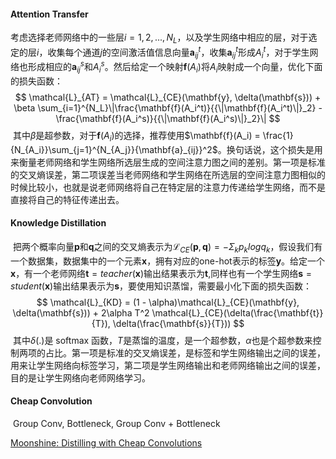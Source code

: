 #### Attention Transfer

考虑选择老师网络中的一些层$i = 1, 2,...,N_L$，以及学生网络中相应的层，对于选定的层$i$，收集每个通道$j$的空间激活值信息向量$\mathbf{a}_{ij}^t$，收集$\mathbf{a}_{ij}^t$形成$A_i^t$，对于学生网络也形成相应的$\mathbf{a}_{ij}^s$和$A_i^s$。
​	然后给定一个映射$\mathbf{f}(A_i)$将$A_i$映射成一个向量，优化下面的损失函数：
$$
	\mathcal{L}_{AT} = \mathcal{L}_{CE}(\mathbf{y}, \delta(\mathbf{s})) + \beta \sum_{i=1}^{N_L}\|\frac{\mathbf{f}(A_i^t)}{{\|\mathbf{f}(A_i^t)\|}_2} - \frac{\mathbf{f}(A_i^s)}{{\|\mathbf{f}(A_i^s)\|}_2}\|
$$
​	其中$\beta$是超参数，对于$\mathbf{f}(A_i)$的选择，推荐使用$\mathbf{f}(A_i) = \frac{1}{N_{A_i}}\sum_{j=1}^{N_{A_j}}{\mathbf{a}_{ij}}^2$。换句话说，这个损失是用来衡量老师网络和学生网络所选层生成的空间注意力图之间的差别。第一项是标准的交叉熵误差，第二项误差当老师网络和学生网络在所选层的空间注意力图相似的时候比较小，也就是说老师网络将自己在特定层的注意力传递给学生网络，而不是直接将自己的特征传递出去。

#### Knowledge Distillation

​	把两个概率向量$\mathbf{p}$和$\mathbf{q}$之间的交叉熵表示为$\mathcal{L}_{CE}(\mathbf{p}, \mathbf{q})=-\Sigma_{k}p_klogq_k$，假设我们有一个数据集，数据集中的一个元素$\mathbf{x}$，拥有对应的one-hot表示的标签$\mathbf{y}$。给定一个$\mathbf{x}$，有一个老师网络$\mathbf{t} = teacher(\mathbf{x})$输出结果表示为$\mathbf{t}$,同样也有一个学生网络$\mathbf{s} = student(\mathbf{x})$输出结果表示为$\mathbf{s}$，要使用知识蒸馏，需要最小化下面的损失函数：
$$
	\mathcal{L}_{KD} = (1 - \alpha)\mathcal{L}_{CE}(\mathbf{y}, \delta(\mathbf{s})) + 2\alpha T^2 \mathcal{L}_{CE}(\delta(\frac{\mathbf{t}}{T}), \delta(\frac{\mathbf{s}}{T}))
$$
​	其中$\delta(.)$是 softmax 函数，$T$是蒸馏的温度，是一个超参数，$\alpha$也是个超参数来控制两项的占比。第一项是标准的交叉熵误差，是标签和学生网络输出之间的误差，用来让学生网络向标签学习，第二项是学生网络输出和老师网络输出之间的误差，目的是让学生网络向老师网络学习。

#### Cheap Convolution

​	Group Conv, Bottleneck, Group Conv + Bottleneck

[Moonshine: Distilling with Cheap Convolutions](https://arxiv.org/abs/1711.02613)
